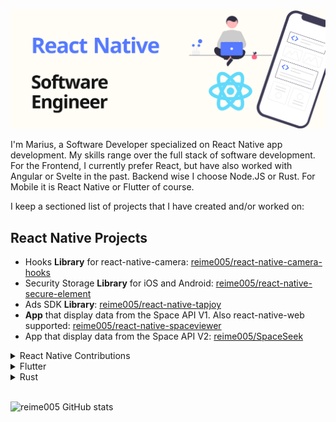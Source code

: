 ![Marius Reimer React Native / Software Developer](./logo.png)

I'm Marius, a Software Developer specialized on React Native app development. My skills range over the full stack of software development. For the Frontend, I currently prefer React, but have also worked with Angular or Svelte in the past. Backend wise I choose Node.JS or Rust. For Mobile it is React Native or Flutter of course.

I keep a sectioned list of projects that I have created and/or worked on:

<h2>React Native Projects</h2>

<ul>
  <li>Hooks <b>Library</b> for react-native-camera: <a href="https://github.com/reime005/react-native-camera-hooks">reime005/react-native-camera-hooks</a></li>
  <li>Security Storage <b>Library</b> for iOS and Android: <a href="https://github.com/reime005/react-native-secure-element">reime005/react-native-secure-element</a></li>
  <li>Ads SDK <b>Library</b>: <a href="https://github.com/reime005/react-native-tapjoy">reime005/react-native-tapjoy</a></li>
  <li><b>App</b> that display data from the Space API V1. Also react-native-web supported: <a href="https://github.com/reime005/react-native-spaceviewer">reime005/react-native-spaceviewer</a></li>
  <li>App that display data from the Space API V2: <a href="https://github.com/reime005/SpaceSeek">reime005/SpaceSeek</a></li>
</ul>

<details>
  <summary>React Native Contributions</summary>

  <ul>
    <li>react-native</li>
    <li>react-native-background-upload</li>
    <li>react-native-camera</li>
    <li>react-native-video</li>
    <li>react-native-masked-view</li>
    <li>wix/react-native-navigation</li>
    <li>react-native-modal/react-native-modal</li>
    <li>iddan/react-native-canvas</li>
    <li>react-native-masked-view/masked-view</li>
  </ul>
</details>

<details>
  <summary>Flutter</summary>

  <ul>
    <li><b>App</b> that display data from the Space API V1: <a href="https://github.com/berger89/hmpaisrn"></a>berger89/hmpaisrn</a></li>
    <li>Example app onboarding screen: <a href="https://github.com/reime005/FlutterOnboarding">reime005/FlutterOnboarding</a></li>
  </ul>
</details>

<details>
  <summary>Rust</summary>

  <ul>
    <li>o2sh/onefetch</li>
    <li>rslint/rslint</li>
    <li>booyaa/wifiscanner</li>
    <li>booyaa/wifiscanner</li>
    <li><a href="https://github.com/reime005/graphql_pokeapi_rust">reime005/graphql_pokeapi_rust</a></li>
  </ul>
</details>

<br />

![reime005 GitHub stats](https://github-readme-stats.vercel.app/api?username=reime005&count_private=true&show_icons=true)
